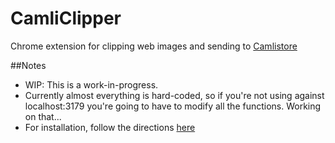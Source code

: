 # CamliClipper
Chrome extension for clipping web images and sending to [Camlistore](www.camlistore.org)

##Notes
- WIP: This is a work-in-progress.
- Currently almost everything is hard-coded, so if you're not using against localhost:3179 you're going to have to modify all the functions. Working on that...
- For installation, follow the directions [here](https://developer.chrome.com/extensions/getstarted#unpacked)



